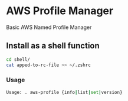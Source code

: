 # AWS Profile Manager

Basic AWS Named Profile Manager

## Install as a shell function

```bash
cd shell/
cat apped-to-rc-file >> ~/.zshrc
```

### Usage

```bash
Usage: . aws-profile {info|list|set|version}
```

